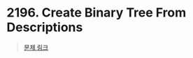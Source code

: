 # 2196. Create Binary Tree From Descriptions

> [문제 링크](https://leetcode.com/problems/create-binary-tree-from-descriptions/description/?envType=daily-question&envId=2024-07-15)
